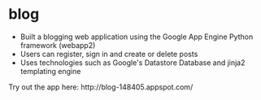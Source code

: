 # blog
<ul>
<li>Built a blogging web application using the Google App Engine Python framework (webapp2)
<li>Users can register, sign in and create or delete posts
<li>Uses technologies such as Google's Datastore Database and jinja2 templating engine
</ul>
Try out the app here:
http://blog-148405.appspot.com/
